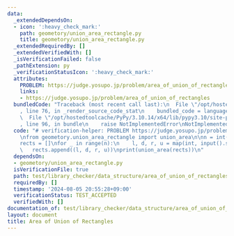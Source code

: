 ```yaml
---
data:
  _extendedDependsOn:
  - icon: ':heavy_check_mark:'
    path: geometory/union_area_rectangle.py
    title: geometory/union_area_rectangle.py
  _extendedRequiredBy: []
  _extendedVerifiedWith: []
  _isVerificationFailed: false
  _pathExtension: py
  _verificationStatusIcon: ':heavy_check_mark:'
  attributes:
    PROBLEM: https://judge.yosupo.jp/problem/area_of_union_of_rectangles
    links:
    - https://judge.yosupo.jp/problem/area_of_union_of_rectangles
  bundledCode: "Traceback (most recent call last):\n  File \"/opt/hostedtoolcache/PyPy/3.10.14/x64/lib/pypy3.10/site-packages/onlinejudge_verify/documentation/build.py\"\
    , line 76, in _render_source_code_stat\n    bundled_code = language.bundle(\n\
    \  File \"/opt/hostedtoolcache/PyPy/3.10.14/x64/lib/pypy3.10/site-packages/onlinejudge_verify/languages/python.py\"\
    , line 96, in bundle\n    raise NotImplementedError\nNotImplementedError\n"
  code: "# verification-helper: PROBLEM https://judge.yosupo.jp/problem/area_of_union_of_rectangles\n\
    \nfrom geometory.union_area_rectangle import union_area\n\nn = int(input())\n\
    rects = []\nfor _ in range(n):\n    l, d, r, u = map(int, input().split())\n \
    \   rects.append((l, d, r, u))\nprint(union_area(rects))\n"
  dependsOn:
  - geometory/union_area_rectangle.py
  isVerificationFile: true
  path: test/library_checker/data_structure/area_of_union_of_rectangles.test.py
  requiredBy: []
  timestamp: '2024-08-05 20:55:28+09:00'
  verificationStatus: TEST_ACCEPTED
  verifiedWith: []
documentation_of: test/library_checker/data_structure/area_of_union_of_rectangles.test.py
layout: document
title: Area of Union of Rectangles
---
```

